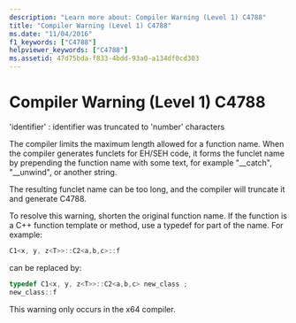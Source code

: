 ```yaml
---
description: "Learn more about: Compiler Warning (Level 1) C4788"
title: "Compiler Warning (Level 1) C4788"
ms.date: "11/04/2016"
f1_keywords: ["C4788"]
helpviewer_keywords: ["C4788"]
ms.assetid: 47d75bda-f833-4bdd-93a0-a134df0cd303
---
```

# Compiler Warning (Level 1) C4788

'identifier' : identifier was truncated to 'number' characters

The compiler limits the maximum length allowed for a function name. When the compiler generates funclets for EH/SEH code, it forms the funclet name by prepending the function name with some text, for example "__catch", "\__unwind", or another string.

The resulting funclet name can be too long, and the compiler will truncate it and generate C4788.

To resolve this warning, shorten the original function name. If the function is a C++ function template or method, use a typedef for part of the name. For example:

```cpp
C1<x, y, z<T>>::C2<a,b,c>::f
```

can be replaced by:

```cpp
typedef C1<x, y, z<T>>::C2<a,b,c> new_class ;
new_class::f
```

This warning only occurs in the x64 compiler.
